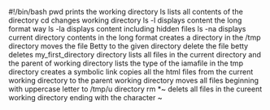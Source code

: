 #!/bin/bash
pwd prints the working directory
ls lists all contents of the directory
cd changes working directory
ls -l displays content the long format way
ls -la displays content including hidden files
ls -na displays current directory contents in the long format
creates a directory in the /tmp directory
moves the file Betty to the given directory
delete the file betty
deletes my_first_directory directory
lists all files in the current directory and the parent of working directory
lists the type of the iamafile in the tmp directory
creates a symbolic link
copies all the html files from the current working directory to the parent working directory
moves all files beginning with uppercase letter to /tmp/u directory
rm *~ delets all files in the cureent working directory ending with the character ~
